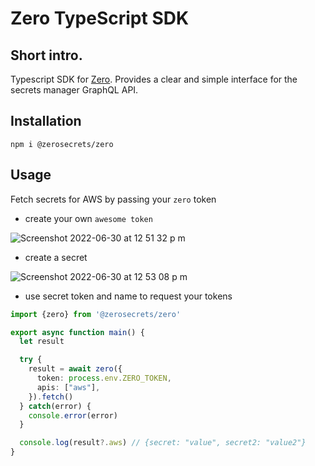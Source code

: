 # Zero TypeScript SDK

## Short intro.
Typescript SDK for [Zero](https://tryzero.com). Provides a clear and simple interface for the secrets manager GraphQL API.

## Installation
`npm i @zerosecrets/zero`

## Usage
Fetch secrets for AWS by passing your `zero` token

- create your own `awesome token`

![Screenshot 2022-06-30 at 12 51 32 p m](https://user-images.githubusercontent.com/79540316/176648187-a7592c84-9a5b-4a6a-914b-7c487db5ddea.png)

- create a secret

![Screenshot 2022-06-30 at 12 53 08 p m](https://user-images.githubusercontent.com/79540316/176648634-130d0e0e-3117-423c-909e-39ca9b3d57a4.png)

- use secret token and name to request your tokens

```typescript
import {zero} from '@zerosecrets/zero'

export async function main() {
  let result

  try {
    result = await zero({
      token: process.env.ZERO_TOKEN,
      apis: ["aws"],
    }).fetch()
  } catch(error) {
    console.error(error)
  }

  console.log(result?.aws) // {secret: "value", secret2: "value2"}
}
```
